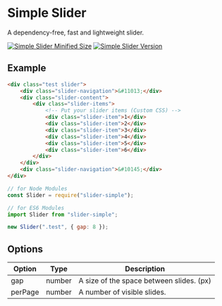 # Simple Slider
A dependency-free, fast and lightweight slider.

[![Simple Slider Minified Size](https://img.shields.io/bundlephobia/min/slider-simple?style=for-the-badge)](https://www.npmjs.com/package/slider-simple)
[![Simple Slider Version](https://img.shields.io/github/package-json/v/Enes5519/slider-simple?color=%2300C853&style=for-the-badge)](https://www.npmjs.com/package/slider-simple)

## Example
```html
<div class="test slider">
    <div class="slider-navigation">&#11013;</div>
    <div class="slider-content">
        <div class="slider-items">
            <!-- Put your slider items (Custom CSS) -->
            <div class="slider-item">1</div>
            <div class="slider-item">2</div>
            <div class="slider-item">3</div>
            <div class="slider-item">4</div>
            <div class="slider-item">5</div>
            <div class="slider-item">6</div>
        </div>
    </div>
    <div class="slider-navigation">&#10145;</div>
</div>
```
```js
// for Node Modules
const Slider = require("slider-simple");

// for ES6 Modules
import Slider from "slider-simple";

new Slider(".test", { gap: 8 });
```

## Options
| Option | Type | Description |
| ---- | ---- | ---- |
| gap | number | A size of the space between slides. (px) |
| perPage | number | A number of visible slides. |
